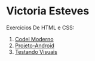 # Victoria Esteves

Exercicios De HTML e CSS:
<div>
    <ol>
        <li> <a href="https://victoriaesteves.github.io/Cordel-Moderno/">Codel Moderno</a></li>
        <li> <a href="https://victoriaesteves.github.io/Projeto-Android/">Projeto-Android</a></li>
        <li> <a href="https://victoriaesteves.github.io/html-css/exercicios/ex022/fundo002.html">Testando Visuais</a></li>
    </ol>
</div>
